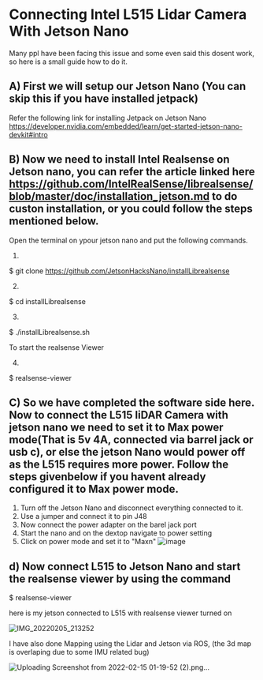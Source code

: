 # Connecting Intel L515 Lidar Camera With Jetson Nano

Many ppl have been facing this issue and some even said this dosent work, so here is a small guide how to do it.


## A) First we will setup our Jetson Nano (You can skip this if you have installed jetpack)

Refer the following link for installing Jetpack on Jetson Nano https://developer.nvidia.com/embedded/learn/get-started-jetson-nano-devkit#intro


## B) Now we need to install Intel Realsense on Jetson nano, you can refer the article linked here https://github.com/IntelRealSense/librealsense/blob/master/doc/installation_jetson.md to do custon installation, or you could follow the steps mentioned below.

Open the terminal on ypour jetson nano and put the following commands.


1)
$ git clone https://github.com/JetsonHacksNano/installLibrealsense


2)
$ cd installLibrealsense


3)
$ ./installLibrealsense.sh


To start the realsense Viewer

4)
$ realsense-viewer


## C) So we have completed the software side here. Now to connect the L515 liDAR Camera with jetson nano we need to set it to Max power mode(That is 5v 4A, connected via barrel jack or usb c), or else the jetson Nano would power off as the L515 requires more power. Follow the steps givenbelow if you havent already configured it to Max power mode.

1. Turn off the Jetson Nano and disconnect everything connected to it.
2. Use a jumper and connect it to pin J48
3. Now connect the power adapter on the barel jack port
4. Start the nano and on the dextop navigate to power setting
5. Click on power mode and set it to "Maxn"
![image](https://user-images.githubusercontent.com/59818448/163683974-dc018db2-e87c-4379-bf2d-ced5e761f7fe.png)

## d) Now connect L515 to Jetson Nano and start the realsense viewer by using the command  

$ realsense-viewer 


here is my jetson connected to L515 with realsense viewer turned on

![IMG_20220205_213252](https://user-images.githubusercontent.com/59818448/163684045-83e1ecc5-36d4-4269-8d4c-98c2763bd09c.jpg)


I have also done Mapping using the Lidar and Jetson via ROS, (the 3d map is overlaping due to some IMU related bug)

![Uploading Screenshot from 2022-02-15 01-19-52 (2).png…]()

